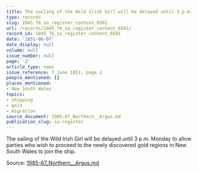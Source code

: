 ```yaml
---
title: The sailing of the Wild Irish Girl will be delayed until 3 p.m. Monday
type: records
slug: 1845_76_sa_register_content_6501
url: /records/1845_76_sa_register_content_6501/
record_id: 1845_76_sa_register_content_6501
date: '1851-06-07'
date_display: null
volume: null
issue_number: null
page: '2'
article_type: news
issue_reference: 7 June 1851, page 2
people_mentioned: []
places_mentioned:
- New South Wales
topics:
- shipping
- gold
- migration
source_document: 1985-87_Northern__Argus.md
publication_slug: sa-register
---
```


The sailing of the Wild Irish Girl will be delayed until 3 p.m. Monday to allow parties who wish to proceed to the newly discovered gold regions in New South Wales to join the ship.

Source: [1985-87_Northern__Argus.md](/downloads/markdown/1985-87_Northern__Argus.md)
